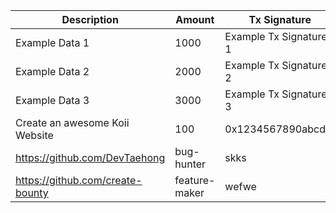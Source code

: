 | Description | Amount | Tx Signature | GitHub URL |
|-------------|--------|--------------|------------|
| Example Data 1       | 1000  | Example Tx Signature 1        | Example GitHub URL 1    |
| Example Data 2       | 2000  | Example Tx Signature 2        | Example GitHub URL 2    |
| Example Data 3       | 3000  | Example Tx Signature 3        | Example GitHub URL 3    |
| Create an awesome Koii Website | 100 | 0x1234567890abcdef | https://github.com/user/repo |
| https://github.com/DevTaehong | bug-hunter | skks | sjjsjns | 0.00001 | usdc | 0x50df78aa77064ba4ad8af32a6ba087b998291bb6a8b927c70fd49e5bad4ad72c |
| https://github.com/create-bounty | feature-maker | wefwe | wefw | 0.0001 | usdc | 0x9f63de96a21f89737c445c6af9bc7cf9090698e25018175b15a6763162595b9e |